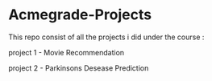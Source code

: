 # Acmegrade-Projects

This repo consist of all the projects i did under the course :

project 1 - Movie Recommendation 

project 2 - Parkinsons Desease Prediction
